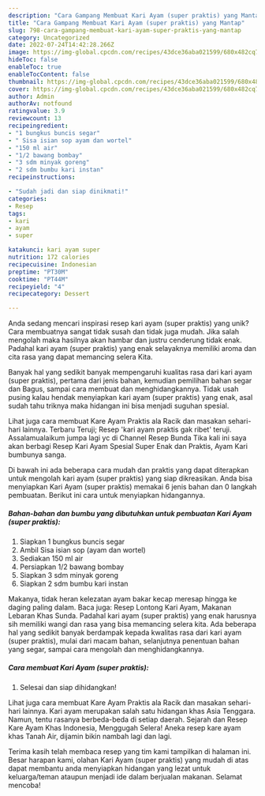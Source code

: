 ```yaml
---
description: "Cara Gampang Membuat Kari Ayam (super praktis) yang Mantap"
title: "Cara Gampang Membuat Kari Ayam (super praktis) yang Mantap"
slug: 798-cara-gampang-membuat-kari-ayam-super-praktis-yang-mantap
category: Uncategorized
date: 2022-07-24T14:42:28.266Z
image: https://img-global.cpcdn.com/recipes/43dce36aba021599/680x482cq70/kari-ayam-super-praktis-foto-resep-utama.jpg
hideToc: false
enableToc: true
enableTocContent: false
thumbnail: https://img-global.cpcdn.com/recipes/43dce36aba021599/680x482cq70/kari-ayam-super-praktis-foto-resep-utama.jpg
cover: https://img-global.cpcdn.com/recipes/43dce36aba021599/680x482cq70/kari-ayam-super-praktis-foto-resep-utama.jpg
author: Admin
authorAv: notfound
ratingvalue: 3.9
reviewcount: 13
recipeingredient:
- "1 bungkus buncis segar"
- " Sisa isian sop ayam dan wortel"
- "150 ml air"
- "1/2 bawang bombay"
- "3 sdm minyak goreng"
- "2 sdm bumbu kari instan"
recipeinstructions:

- "Sudah jadi dan siap dinikmati!"
categories:
- Resep
tags:
- kari
- ayam
- super

katakunci: kari ayam super 
nutrition: 172 calories
recipecuisine: Indonesian
preptime: "PT30M"
cooktime: "PT44M"
recipeyield: "4"
recipecategory: Dessert

---
```





Anda sedang mencari inspirasi resep kari ayam (super praktis) yang unik? Cara membuatnya sangat tidak susah dan tidak juga mudah. Jika salah mengolah maka hasilnya akan hambar dan justru cenderung tidak enak. Padahal kari ayam (super praktis) yang enak selayaknya memiliki aroma dan cita rasa yang dapat memancing selera Kita.





Banyak hal yang sedikit banyak mempengaruhi kualitas rasa dari kari ayam (super praktis), pertama dari jenis bahan, kemudian pemilihan bahan segar dan Bagus, sampai cara membuat dan menghidangkannya. Tidak usah pusing kalau hendak menyiapkan kari ayam (super praktis) yang enak,      asal sudah tahu triknya maka hidangan ini bisa menjadi suguhan spesial.














Lihat juga cara membuat Kare Ayam Praktis ala Racik dan masakan sehari-hari lainnya. Terbaru Teruji; Resep &#39;kari ayam praktis gak ribet&#39; teruji. Assalamualaikum jumpa lagi yc di Channel Resep Bunda Tika kali ini saya akan berbagi Resep Kari Ayam Spesial Super Enak dan Praktis, Ayam Kari bumbunya sanga.






Di bawah ini ada beberapa cara mudah dan praktis yang dapat diterapkan untuk mengolah kari ayam (super praktis) yang siap dikreasikan. Anda bisa menyiapkan Kari Ayam (super praktis) memakai 6 jenis bahan dan 0 langkah pembuatan. Berikut ini cara untuk menyiapkan hidangannya.

<!--inarticleads1-->

##### Bahan-bahan dan bumbu yang dibutuhkan untuk pembuatan Kari Ayam (super praktis):

1. Siapkan 1 bungkus buncis segar
1. Ambil  Sisa isian sop (ayam dan wortel)
1. Sediakan 150 ml air
1. Persiapkan 1/2 bawang bombay
1. Siapkan 3 sdm minyak goreng
1. Siapkan 2 sdm bumbu kari instan


Makanya, tidak heran kelezatan ayam bakar kecap meresap hingga ke daging paling dalam. Baca juga: Resep Lontong Kari Ayam, Makanan Lebaran Khas Sunda. Padahal kari ayam (super praktis) yang enak harusnya sih memiliki wangi dan rasa yang bisa memancing selera kita. Ada beberapa hal yang sedikit banyak berdampak kepada kwalitas rasa dari kari ayam (super praktis), mulai dari macam bahan, selanjutnya penentuan bahan yang segar, sampai cara mengolah dan menghidangkannya. 

<!--inarticleads2-->

##### Cara membuat Kari Ayam (super praktis):


1. Selesai dan siap dihidangkan!

Lihat juga cara membuat Kare Ayam Praktis ala Racik dan masakan sehari-hari lainnya. Kari ayam merupakan salah satu hidangan khas Asia Tenggara. Namun, tentu rasanya berbeda-beda di setiap daerah. Sejarah dan Resep Kare Ayam Khas Indonesia, Menggugah Selera! Aneka resep kare ayam khas Tanah Air, dijamin bikin nambah lagi dan lagi. 

Terima kasih telah membaca resep yang tim kami tampilkan di halaman ini. Besar harapan kami, olahan Kari Ayam (super praktis) yang mudah di atas dapat membantu anda menyiapkan hidangan yang lezat untuk keluarga/teman ataupun menjadi ide dalam berjualan makanan. Selamat mencoba!
